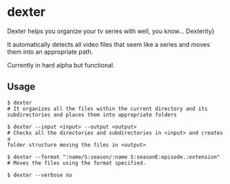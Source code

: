# dexter

Dexter helps you organize your tv series with well, you know... Dexterity}

It automatically detects all video files that seem like a series and moves them
into an appropriate path.

Currently in hard alpha but functional.

## Usage

    $ dexter
    # It organizes all the files within the current directory and its
    subdirectories and places them into appropriate folders

    $ dexter --input <input> --output <output>
    # Checks all the directories and subdirectories in <input> and creates a
    folder structure moving the files in <output>

    $ dexter --format ":name/S:season/:name S:seasonE:episode.:extension" 
    # Moves the files using the format specified.

    $ dexter --verbose no
